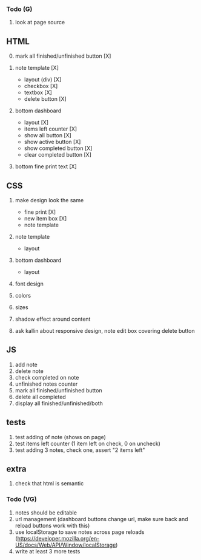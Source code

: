 ### Todo (G)

1. look at page source


## HTML

0. mark all finished/unfinished button  [X]

1. note template                        [X]
    * layout (div)                      [X]
    * checkbox                          [X]
    * textbox                           [X]
    * delete button                     [X]

2. bottom dashboard
    * layout                            [X]
    * items left counter                [X]
    * show all button                   [X]
    * show active button                [X]
    * show completed button             [X]
    * clear completed button            [X]

3. bottom fine print text               [X]


## CSS


1. make design look the same
    * fine print                        [X]
    * new item box                      [X]
    * note template

3. note template
    * layout

4. bottom dashboard
    * layout

5. font design

6. colors

7. sizes

5. shadow effect around content

6. ask kallin about responsive design, note edit box covering delete button


## JS

1. add note
2. delete note
3. check completed on note
4. unfinished notes counter
5. mark all finished/unfinished button
6. delete all completed
7. display all finished/unfinished/both


## tests
1. test adding of note (shows on page)
2. test items left counter (1 item left on check, 0 on uncheck)
3. test adding 3 notes, check one, assert "2 items left"

## extra

1. check that html is semantic


### Todo (VG)

1. notes should be editable
2. url management (dashboard buttons change url, make sure back and reload buttons work with this)
3. use localStorage to save notes across page reloads (https://developer.mozilla.org/en-US/docs/Web/API/Window/localStorage)
4. write at least 3 more tests